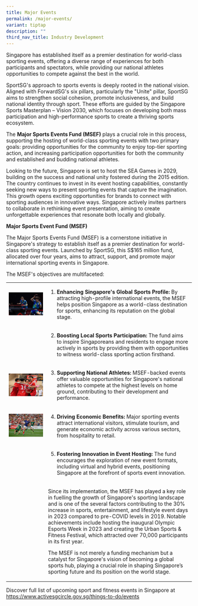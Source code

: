 ```yaml
---
title: Major Events
permalink: /major-events/
variant: tiptap
description: ""
third_nav_title: Industry Development
---
```

<p>Singapore has established itself as a premier destination for world-class
sporting events, offering a diverse range of experiences for both participants
and spectators, while providing our national athletes opportunities to
compete against the best in the world.</p>
<p>SportSG's approach to sports events is deeply rooted in the national vision.
Aligned with ForwardSG's six pillars, particularly the "Unite" pillar,
SportSG aims to strengthen social cohesion, promote inclusiveness, and
build national identity through sport. These efforts are guided by the
Singapore Sports Masterplan – Vision 2030, which focuses on developing
both mass participation and high-performance sports to create a thriving
sports ecosystem.</p>
<p>The <strong>Major Sports Events Fund (MSEF)</strong> plays a crucial role
in this process, supporting the hosting of world-class sporting events
with two primary goals: providing opportunities for the community to enjoy
top-tier sporting action, and increasing participation opportunities for
both the community and established and budding national athletes.</p>
<p>Looking to the future, Singapore is set to host the SEA Games in 2029,
building on the success and national unity fostered during the 2015 edition.
The country continues to invest in its event hosting capabilities, constantly
seeking new ways to present sporting events that capture the imagination.
This growth opens exciting opportunities for brands to connect with sporting
audiences in innovative ways. Singapore actively invites partners to collaborate
in rethinking event presentation, aiming to create unforgettable experiences
that resonate both locally and globally.</p>
<p><strong>Major Sports Event Fund (MSEF)</strong>
</p>
<p>The Major Sports Events Fund (MSEF) is a cornerstone initiative in Singapore's
strategy to establish itself as a premier destination for world-class sporting
events. Launched by SportSG, this S$165 million fund, allocated over four
years, aims to attract, support, and promote major international sporting
events in Singapore.</p>
<p>The MSEF's objectives are multifaceted:</p>
<p></p>
<table style="minWidth: 50px">
<colgroup>
<col>
<col>
</colgroup>
<tbody>
<tr>
<td rowspan="1" colspan="1">
<div class="isomer-image-wrapper">
<img style="width: 100%" height="auto" width="100%" alt="Singapore Smash 2023" src="/images/Our Work/Industry Development/2023_03_16_SingaporeSmash_Photo_By_Ron_Low__004.jpg">
</div>
</td>
<td rowspan="1" colspan="1">
<ol data-tight="true" class="tight">
<li>
<p><strong>Enhancing Singapore's Global Sports Profile: </strong>By attracting
high-profile international events, the MSEF helps position Singapore as
a world-class destination for sports, enhancing its reputation on the global
stage.</p>
</li>
</ol>
</td>
</tr>
<tr>
<td rowspan="1" colspan="1">
<p></p>
</td>
<td rowspan="1" colspan="1">
<ol start="2" data-tight="true" class="tight">
<li>
<p><strong>Boosting Local Sports Participation: </strong>The fund aims to
inspire Singaporeans and residents to engage more actively in sports by
providing them with opportunities to witness world-class sporting action
firsthand.</p>
</li>
</ol>
</td>
</tr>
<tr>
<td rowspan="1" colspan="1">
<div class="isomer-image-wrapper">
<img style="width: 100%" height="auto" width="100%" alt="Asia Oceania Floorball" src="/images/Our Work/Industry Development/2023_10_10_Asia_Oceania_Floorball_Photo_By_Ron_Low__0080.jpg">
</div>
</td>
<td rowspan="1" colspan="1">
<ol start="3" data-tight="true" class="tight">
<li>
<p><strong>Supporting National Athletes: </strong>MSEF-backed events offer
valuable opportunities for Singapore's national athletes to compete at
the highest levels on home ground, contributing to their development and
performance.</p>
</li>
</ol>
</td>
</tr>
<tr>
<td rowspan="1" colspan="1">
<div class="isomer-image-wrapper">
<img style="width: 100%" height="auto" width="100%" alt="" src="/images/Our Work/Industry Development/ML20240504_150.jpg">
</div>
</td>
<td rowspan="1" colspan="1">
<ol start="4" data-tight="true" class="tight">
<li>
<p><strong>Driving Economic Benefits:</strong> Major sporting events attract
international visitors, stimulate tourism, and generate economic activity
across various sectors, from hospitality to retail.</p>
</li>
</ol>
</td>
</tr>
<tr>
<td rowspan="1" colspan="1">
<p></p>
</td>
<td rowspan="1" colspan="1">
<ol start="5" data-tight="true" class="tight">
<li>
<p><strong>Fostering Innovation in Event Hosting: </strong>The fund encourages
the exploration of new event formats, including virtual and hybrid events,
positioning Singapore at the forefront of sports event innovation.</p>
</li>
</ol>
</td>
</tr>
<tr>
<td rowspan="1" colspan="1">
<p></p>
</td>
<td rowspan="1" colspan="1">
<p>Since its implementation, the MSEF has played a key role in fuelling the
growth of Singapore's sporting landscape and is one of the several factors
contributing to the 30% increase in sports, entertainment, and lifestyle
event days in 2023 compared to pre-COVID levels in 2019. Notable achievements
include hosting the inaugural Olympic Esports Week in 2023 and creating
the Urban Sports &amp; Fitness Festival, which attracted over 70,000 participants
in its first year.</p>
<p></p>
<p>The MSEF is not merely a funding mechanism but a catalyst for Singapore's
vision of becoming a global sports hub, playing a crucial role in shaping
Singapore’s sporting future and its position on the world stage.</p>
<p></p>
</td>
</tr>
</tbody>
</table>
<p>Discover full list of upcoming sport and fitness events in Singapore at
<a href="https://www.activesgcircle.gov.sg/things-to-do/events" rel="noopener noreferrer nofollow" target="_blank">https://www.activesgcircle.gov.sg/things-to-do/events</a>
</p>
<p></p>
<p></p>